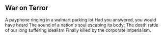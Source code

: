 ## War on Terror

A payphone ringing in a walmart parking lot
Had you answered, you would have heard
The sound of a nation's soul escaping its body;
The death rattle of our long suffering idealism
Finally killed by the corporate imperialism.